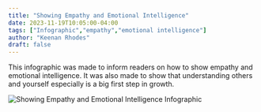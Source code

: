 ```yaml
---
title: "Showing Empathy and Emotional Intelligence"
date: 2023-11-19T10:05:00-04:00
tags: ["Infographic","empathy","emotional intelligence"]
author: "Keenan Rhodes"
draft: false
---
```


This infographic was made to inform readers on how to show empathy and emotional intelligence. It was also made to show that understanding others and yourself especially is a big first step in growth.

![Showing Empathy and Emotional Intelligence Infographic](/keenan_InfographicFinal.jpg)